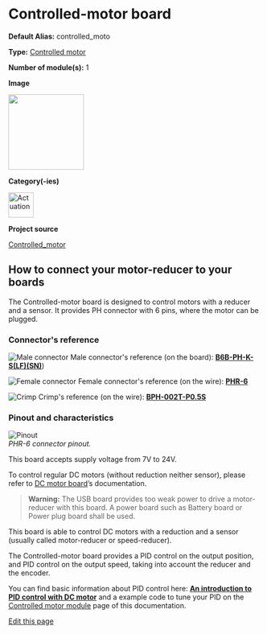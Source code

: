 # Controlled-motor board
<div class="cust_sheet" markdown="1">
<p class="cust_sheet-title" markdown="1"><strong>Default Alias:</strong> controlled_moto</p>
<p class="cust_sheet-title" markdown="1"><strong>Type:</strong> <a href="/pages/high/modules_list/controlled-motor.md">Controlled motor</a></p>
<p class="cust_sheet-title" markdown="1"><strong>Number of module(s):</strong> 1</p>
<p class="cust_sheet-title" markdown="1"><strong>Image</strong></p>
<p class="cust_indent" markdown="1"><img height="150" src="{{img_path}}/controlled-motor-module.png"></p>
<p class="cust_sheet-title" markdown="1"><strong>Category(-ies)</strong></p>
<p class="cust_indent" markdown="1">
<img height="50" src="{{img_path}}/sticker-actuation.png" title="Actuation">
</p>
<p class="cust_sheet-title" markdown="1"><strong>Project source </strong></p>
<a class="github-button" data-size="large" aria-label="Star Luos-io/Luos on GitHub" href="https://github.com/Luos-io/Examples/tree/master/Projects/Controlled_motor" target="_blank">Controlled_motor</a>
</div>

## How to connect your motor-reducer to your boards

The Controlled-motor board is designed to control motors with a reducer and a sensor. It provides PH connector with 6 pins, where the motor can be plugged.

### Connector's reference

![Male connector]({{img_path}}/ctrl_mot_male_connector.png) Male connector's reference (on the board): <a href="https://octopart.com/b6b-ph-k-s%28lf%29%28sn%29-jst-248872" target="_blank">**B6B-PH-K-S(LF)(SN)**</a>)

![Female connector]({{img_path}}/ctrl_mot_female_connector.png) Female connector's reference (on the wire): <a href="https://octopart.com/phr-6-jst-279165" target="_blank">**PHR-6**</a>

![Crimp]({{img_path}}/ctrl_mot_crimp.png) Crimp's reference (on the wire): <a href="https://octopart.com/bph-002t-p0.5s-jst-8407485" target="_blank">**BPH-002T-P0.5S**</a>

### Pinout and characteristics

![Pinout]({{img_path}}/controlled_motor_pinout.png)<br />*PHR-6 connector pinout.*


This board accepts supply voltage from 7V to 24V.

To control regular DC motors (without reduction neither sensor), please refer to [DC motor board]({{boards_path}}/dc-motor.md)’s documentation.

> **Warning:** The USB board provides too weak power to drive a motor-reducer with this board. A power board such as Battery board or Power plug board shall be used.

This board is able to control DC motors with a reduction and a sensor (usually called motor-reducer or speed-reducer).

The Controlled-motor board provides a PID control on the output position, and PID control on the output speed, taking into account the reducer and the encoder.

You can find basic information about PID control here: <a href="https://medium.com/luosrobotics/an-introduction-to-pid-control-with-dc-motor-1fa3b26ec661" target="_blank">**An introduction to PID control with DC motor**</a> and a example code to tune your PID on the [Controlled motor module]({{modules_path}}/controlled-motor.md) page of this documentation.

<div class="cust_edit_page"><a href="https://{{gh_path}}{{boards_path}}/controlled-motor.md">Edit this page</a></div>
